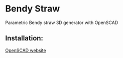 # Bendy Straw
Parametric Bendy straw 3D generator with OpenSCAD

## Installation:
[OpenSCAD website](https://www.openscad.org/downloads.html)

